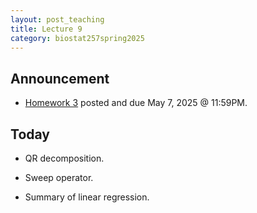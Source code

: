 ```yaml
---
layout: post_teaching
title: Lecture 9
category: biostat257spring2025
---
```


## Announcement

* [Homework 3](https://ucla-biostat-257.github.io/2025spring/hw/hw3/hw03.html) posted and due May 7, 2025 @ 11:59PM.

## Today

* QR decomposition.

* Sweep operator.

* Summary of linear regression.
